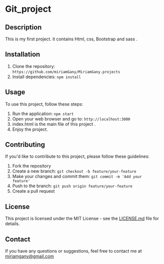 # Git_project 
## Description
This is my first project. it contains Html, css,
Bootstrap and sass .  

## Installation
1. Clone the repository: `https://github.com/miriamGany/MiriamGany.projects`
2. Install dependencies: `npm install`

## Usage
To use this project, follow these steps:
1. Run the application: `npm start`
2. Open your web browser and go to: `http://localhost:3000`
3. index.html is the main file of this project .
4. Enjoy the project.

## Contributing
If you'd like to contribute to this project, please follow these guidelines:
1. Fork the repository
2. Create a new branch: `git checkout -b feature/your-feature`
3. Make your changes and commit them: `git commit -m 'Add your feature'`
4. Push to the branch: `git push origin feature/your-feature`
5. Create a pull request

## License
This project is licensed under the MIT License - see the [LICENSE.md](LICENSE.md) file for details.

## Contact
If you have any questions or suggestions, feel free to contact me at miriamgany@gmail.com